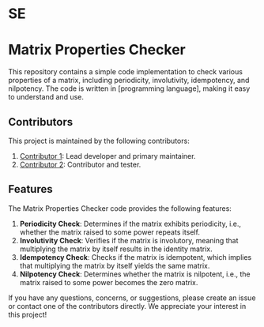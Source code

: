 # SE

# Matrix Properties Checker

This repository contains a simple code implementation to check various properties of a matrix, including periodicity, involutivity, idempotency, and nilpotency. The code is written in [programming language], making it easy to understand and use.

## Contributors

This project is maintained by the following contributors:

1. [Contributor 1](https://github.com/contributor1): Lead developer and primary maintainer.
2. [Contributor 2](https://github.com/contributor2): Contributor and tester.

## Features

The Matrix Properties Checker code provides the following features:

1. **Periodicity Check**: Determines if the matrix exhibits periodicity, i.e., whether the matrix raised to some power repeats itself.
2. **Involutivity Check**: Verifies if the matrix is involutory, meaning that multiplying the matrix by itself results in the identity matrix.
3. **Idempotency Check**: Checks if the matrix is idempotent, which implies that multiplying the matrix by itself yields the same matrix.
4. **Nilpotency Check**: Determines whether the matrix is nilpotent, i.e., the matrix raised to some power becomes the zero matrix.

If you have any questions, concerns, or suggestions, please create an issue or contact one of the contributors directly. We appreciate your interest in this project!
